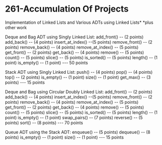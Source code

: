 # 261-Accumulation Of Projects
Implementation of Linked Lists and Various ADTs using Linked Lists*
*plus other work


Deque and Bag ADT using Singly Linked List:
add_front() -- (2 points)
add_back() -- (4 points)
insert_at_index() --(5 points)
remove_front() -- (2 points)
remove_back() -- (4 points)
remove_at_index() -- (5 points)
get_front() -- (2 points)
get_back() -- (4 points)
remove() -- (5 points)
count() -- (5 points)
slice() -- (5 points)
is_sorted() -- (5 points)
length() -- (1 point)
is_empty() -- (1 point)                                          --- 50 points
 

Stack ADT using Singly Linked List:
push() -- (4 points)
pop() -- (4 points)
top() -- (2 points)
is_empty() -- (1 point)
size() -- (1 point)
get_max() -- (3 points)                                                  --- 15 points
 

Deque and Bag using Circular Doubly Linked List:
add_front() -- (2 points)
add_back() -- (4 points)
insert_at_index() --(5 points)
remove_front() -- (2 points)
remove_back() -- (4 points)
remove_at_index() -- (5 points)
get_front() -- (2 points)
get_back() -- (4 points)
remove() -- (5 points)
count() -- (5 points)
slice() -- (5 points)
is_sorted() -- (5 points)
length() -- (1 point)
is_empty() -- (1 point)
swap_pairs() -- (7 points)
reverse() -- (5 points)
sort() -- (8 points)                                                                   ---     70 points
 

Queue ADT using the Stack ADT:
enqueue() -- (5 points)
dequeue() -- (8 points)
is_empty() -- (1 point)
size() -- (1 point)                                                                  ---    15 points
